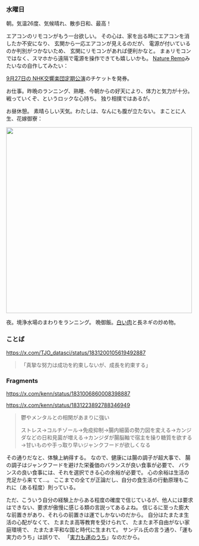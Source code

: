 ### 水曜日

朝。気温26度、気候晴れ、散歩日和、最高！

エアコンのリモコンがもう一台欲しい。
その心は、家を出る時にエアコンを消したか不安になり、
玄関から一応エアコンが見えるのだが、
電源が付いているのか判別がつかないため、
玄関にリモコンがあれば便利かなと。
まぁリモコンではなく、スマホから遠隔で電源を操作できても嬉しいかも。
[Nature Remo](https://shop.nature.global/collections/nature-remo)みたいなの自作してみたい：

[9月27日の NHK交響楽団定期公演](https://www.nhkso.or.jp/concert/202409C.html?pdate=20240927)のチケットを発券。

お仕事。昨晩のランニング、熟睡、今朝からの好天により、体力と気力が十分。
戦っていくぞ、というロックな心持ち。
独り相撲ではあるが。

お昼休憩。
素晴らしい天気。わたしは、なんにも腹が立たない。
まことに人生、花嫁御寮：

<img src="https://i.imgur.com/KhQJ0Z0.jpeg" width="500">

夜。境浄水場のまわりをランニング。
晩御飯。[白い肉](https://x.com/kenn/status/1830813627286426062)と長ネギの炒め物。

### ことば

https://x.com/TJO_datasci/status/1831200105619492887

> 「真摯な努力は成功を約束しないが、成長を約束する」

### Fragments

https://x.com/kenn/status/1831006860008398887

https://x.com/kenn/status/1831223892788346949

> 鬱やメンタルとの相関があまりに強い
>
> ストレス→コルチゾール→免疫抑制→腸内細菌の勢力図を変える→カンジダなどの日和見菌が増える→カンジダが腸脳軸で宿主を操り糖質を欲する→甘いものや手っ取り早いジャンクフードが欲しくなる

その通りだなと、体験上納得する。
なので、健康には腸の調子が超大事で、
腸の調子はジャンクフードを避けた栄養価のバランスが良い食事が必要で、
バランスの良い食事には、それを選択できる心の余裕が必要で。
心の余裕は生活の充足から来てて...。
ここまでの全てが正論だし、自分の食生活の行動原理もこれに（ある程度）則っている。

ただ、こういう自分の経験上からある程度の確度で信じているが、他人には要求はできない、要求が傲慢に感じる類の言説ってあるよね。
信じるに至った膨大な前置きがあり、それらの前置きは運でしかないのだから。
自分はたまたま生活の心配がなくて、
たまたま高等教育を受けられて、
たまたま不自由がない家庭環境で、
たまたま平和な国と時代に生まれて。
サンデル氏の言う通り、「運も実力のうち」は誤りで、
「[実力も運のうち](https://www.amazon.co.jp/%E5%AE%9F%E5%8A%9B%E3%82%82%E9%81%8B%E3%81%AE%E3%81%86%E3%81%A1-%E8%83%BD%E5%8A%9B%E4%B8%BB%E7%BE%A9%E3%81%AF%E6%AD%A3%E7%BE%A9%E3%81%8B-%E3%83%9E%E3%82%A4%E3%82%B1%E3%83%AB%E3%83%BB%E3%82%B5%E3%83%B3%E3%83%87%E3%83%AB/dp/4152100168)」なのだから。
